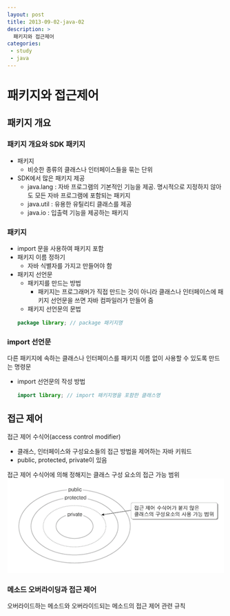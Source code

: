 ```yaml
---
layout: post
title: 2013-09-02-java-02
description: >
  패키지와 접근제어
categories:
 - study
 - java
---
```


# 패키지와 접근제어

## 패키지 개요

### 패키지 개요와 SDK 패키지
+ 패키지
  + 비슷한 종류의 클래스나 인터페이스들을 묶는 단위
+ SDK에서 많은 패키지 제공
  + java.lang : 자바 프로그램의 기본적인 기능을 제공. 명시적으로 지정하지 않아도 모든 자바 프로그램에 포함되는 패키지
  + java.util : 유용한 유틸리티 클래스를 제공
  + java.io : 입출력 기능을 제공하는 패키지

### 패키지
+ import 문을 사용하여 패키지 포함
+ 패키지 이름 정하기
  + 자바 식별자를 가지고 만들어야 함
+ 패키지 선언문
  + 패키지를 만드는 방법
    + 패키지는 프로그래머가 직접 만드는 것이 아니라 클래스나 인터페이스에 패키지 선언문을 쓰면 자바 컴파일러가 만들어 줌
  + 패키지 선언문의 문법
  ~~~java
  package library; // package 패키지명
  ~~~

### import 선언문
다른 패키지에 속하는 클래스나 인터페이스를 패키지 이름 없이 사용할 수 있도록 만드는 명령문
+ import 선언문의 작성 방법
  ~~~java
  import library; // import 패키지명을 포함한 클래스명
  ~~~

## 접근 제어
접근 제어 수식어(access control modifier)
+ 클래스, 인터페이스와 구성요소들의 접근 방법을 제어하는 자바 키워드
+ public, protected, private이 있음

접근 제어 수식어에 의해 정해지는 클래스 구성 요소의 접근 가능 범위
![접근 제어](/assets/img/blog/java27.png)

### 메소드 오버라이딩과 접근 제어
오버라이드하는 메소드와 오버라이드되는 메소드의 접근 제어 관련 규칙
